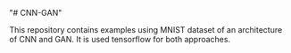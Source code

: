 "# CNN-GAN" 

This repository contains examples using MNIST dataset of an architecture of CNN and GAN. It is used tensorflow for both approaches.
